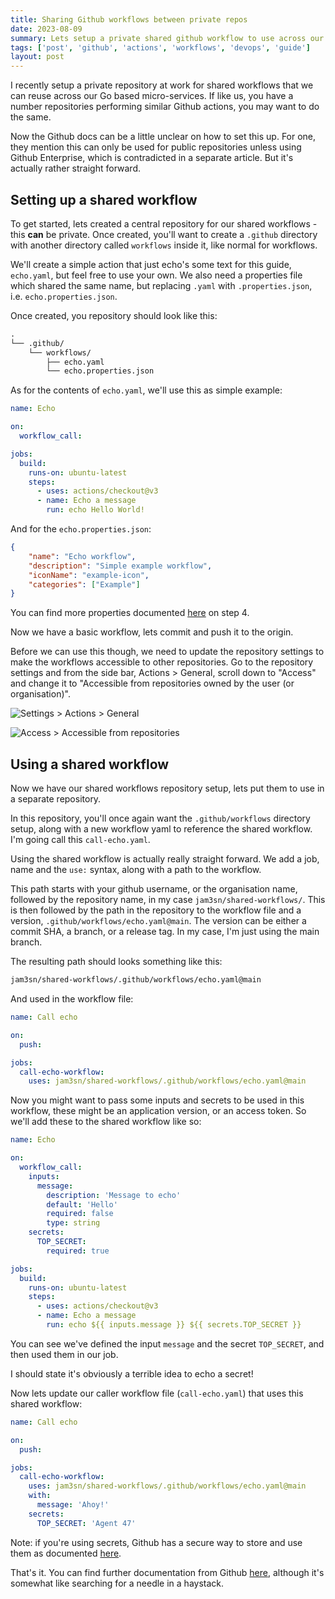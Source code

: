 ```yaml
---
title: Sharing Github workflows between private repos
date: 2023-08-09
summary: Lets setup a private shared github workflow to use across our private repositories.
tags: ['post', 'github', 'actions', 'workflows', 'devops', 'guide']
layout: post
---
```


I recently setup a private repository at work for shared workflows that we can reuse across our Go based micro-services. If like us, you have a number repositories performing similar Github actions, you may want to do the same.

Now the Github docs can be a little unclear on how to set this up. For one, they mention this can only be used for public repositories unless using Github Enterprise, which is contradicted in a separate article. But it's actually rather straight forward.

## Setting up a shared workflow

To get started, lets created a central repository for our shared workflows - this **can** be private. Once created, you'll want to create a `.github` directory with another directory called `workflows` inside it, like normal for workflows.

We'll create a simple action that just echo's some text for this guide, `echo.yaml`, but feel free to use your own. We also need a properties file which shared the same name, but replacing `.yaml` with `.properties.json`, i.e. `echo.properties.json`.

Once created, you repository should look like this:
```txt
.
└── .github/
    └── workflows/
        ├── echo.yaml
        └── echo.properties.json

```

As for the contents of `echo.yaml`, we'll use this as simple example:
```yaml
name: Echo

on:
  workflow_call:

jobs:
  build:
    runs-on: ubuntu-latest
    steps:
      - uses: actions/checkout@v3
      - name: Echo a message
        run: echo Hello World!
```

And for the `echo.properties.json`:
```json
{
    "name": "Echo workflow",
    "description": "Simple example workflow",
    "iconName": "example-icon",
    "categories": ["Example"]
}
```

You can find more properties documented [here](https://docs.github.com/en/actions/using-workflows/creating-starter-workflows-for-your-organization#creating-a-starter-workflow) on step 4.

Now we have a basic workflow, lets commit and push it to the origin.

Before we can use this though, we need to update the repository settings to make the workflows accessible to other repositories. Go to the repository settings and from the side bar, Actions > General, scroll down to "Access" and change it to "Accessible from repositories owned by the user (or organisation)".

![Settings > Actions > General](https://res.cloudinary.com/jam3sn/image/upload/c_scale,w_800/v1687276231/gh-actions-settings.png)

![Access > Accessible from repositories](https://res.cloudinary.com/jam3sn/image/upload/c_scale,w_800/v1687276231/gh-actions-settings-access.png)

## Using a shared workflow

Now we have our shared workflows repository setup, lets put them to use in a separate repository.

In this repository, you'll once again want the `.github/workflows` directory setup, along with a new workflow yaml to reference the shared workflow. I'm going call this `call-echo.yaml`.

Using the shared workflow is actually really straight forward. We add a job, name and the `use:` syntax, along with a path to the workflow.

This path starts with your github username, or the organisation name, followed by the repository name, in my case `jam3sn/shared-workflows/`. This is then followed by the path in the repository to the workflow file and a version, `.github/workflows/echo.yaml@main`. The version can be either a commit SHA, a branch, or a release tag. In my case, I'm just using the main branch.

The resulting path should looks something like this:
```txt
jam3sn/shared-workflows/.github/workflows/echo.yaml@main
```

And used in the workflow file:
```yaml
name: Call echo

on:
  push:

jobs:
  call-echo-workflow:
    uses: jam3sn/shared-workflows/.github/workflows/echo.yaml@main
```

Now you might want to pass some inputs and secrets to be used in this workflow, these might be an application version, or an access token. So we'll add these to the shared workflow like so:
```yaml
name: Echo

on:
  workflow_call:
    inputs:
      message:
        description: 'Message to echo'
        default: 'Hello'
        required: false
        type: string
    secrets:
      TOP_SECRET:
        required: true

jobs:
  build:
    runs-on: ubuntu-latest
    steps:
      - uses: actions/checkout@v3
      - name: Echo a message
        run: echo ${{ inputs.message }} ${{ secrets.TOP_SECRET }}
```
You can see we've defined the input `message` and the secret `TOP_SECRET`, and then used them in our job.

I should state it's obviously a terrible idea to echo a secret!

Now lets update our caller workflow file (`call-echo.yaml`) that uses this shared workflow:
```yaml
name: Call echo

on:
  push:

jobs:
  call-echo-workflow:
    uses: jam3sn/shared-workflows/.github/workflows/echo.yaml@main
    with:
      message: 'Ahoy!'
    secrets:
      TOP_SECRET: 'Agent 47'
```
Note: if you're using secrets, Github has a secure way to store and use them as documented [here](https://docs.github.com/en/actions/security-guides/encrypted-secrets#creating-encrypted-secrets-for-an-environment).

That's it. You can find further documentation from Github [here](https://docs.github.com/en/actions/using-workflows/reusing-workflows), although it's somewhat like searching for a needle in a haystack.